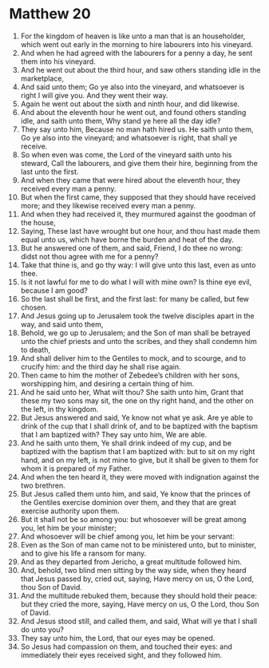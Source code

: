 ﻿# Matthew 20
1. For the kingdom of heaven is like unto a man that is an householder, which went out early in the morning to hire labourers into his vineyard. 
2. And when he had agreed with the labourers for a penny a day, he sent them into his vineyard. 
3. And he went out about the third hour, and saw others standing idle in the marketplace, 
4. And said unto them; Go ye also into the vineyard, and whatsoever is right I will give you. And they went their way. 
5. Again he went out about the sixth and ninth hour, and did likewise. 
6. And about the eleventh hour he went out, and found others standing idle, and saith unto them, Why stand ye here all the day idle? 
7. They say unto him, Because no man hath hired us. He saith unto them, Go ye also into the vineyard; and whatsoever is right, that shall ye receive. 
8. So when even was come, the Lord of the vineyard saith unto his steward, Call the labourers, and give them their hire, beginning from the last unto the first. 
9. And when they came that were hired about the eleventh hour, they received every man a penny. 
10. But when the first came, they supposed that they should have received more; and they likewise received every man a penny. 
11. And when they had received it, they murmured against the goodman of the house, 
12. Saying, These last have wrought but one hour, and thou hast made them equal unto us, which have borne the burden and heat of the day. 
13. But he answered one of them, and said, Friend, I do thee no wrong: didst not thou agree with me for a penny? 
14. Take that thine is, and go thy way: I will give unto this last, even as unto thee. 
15. Is it not lawful for me to do what I will with mine own? Is thine eye evil, because I am good? 
16. So the last shall be first, and the first last: for many be called, but few chosen. 
17.  And Jesus going up to Jerusalem took the twelve disciples apart in the way, and said unto them, 
18. Behold, we go up to Jerusalem; and the Son of man shall be betrayed unto the chief priests and unto the scribes, and they shall condemn him to death, 
19. And shall deliver him to the Gentiles to mock, and to scourge, and to crucify him: and the third day he shall rise again. 
20.  Then came to him the mother of Zebedee’s children with her sons, worshipping him, and desiring a certain thing of him. 
21. And he said unto her, What wilt thou? She saith unto him, Grant that these my two sons may sit, the one on thy right hand, and the other on the left, in thy kingdom. 
22. But Jesus answered and said, Ye know not what ye ask. Are ye able to drink of the cup that I shall drink of, and to be baptized with the baptism that I am baptized with? They say unto him, We are able. 
23. And he saith unto them, Ye shall drink indeed of my cup, and be baptized with the baptism that I am baptized with: but to sit on my right hand, and on my left, is not mine to give, but it shall be given to them for whom it is prepared of my Father. 
24. And when the ten heard it, they were moved with indignation against the two brethren. 
25. But Jesus called them unto him, and said, Ye know that the princes of the Gentiles exercise dominion over them, and they that are great exercise authority upon them. 
26. But it shall not be so among you: but whosoever will be great among you, let him be your minister; 
27. And whosoever will be chief among you, let him be your servant: 
28. Even as the Son of man came not to be ministered unto, but to minister, and to give his life a ransom for many. 
29. And as they departed from Jericho, a great multitude followed him. 
30.  And, behold, two blind men sitting by the way side, when they heard that Jesus passed by, cried out, saying, Have mercy on us, O the Lord, thou Son of David. 
31. And the multitude rebuked them, because they should hold their peace: but they cried the more, saying, Have mercy on us, O the Lord, thou Son of David. 
32. And Jesus stood still, and called them, and said, What will ye that I shall do unto you? 
33. They say unto him, the Lord, that our eyes may be opened. 
34. So Jesus had compassion on them, and touched their eyes: and immediately their eyes received sight, and they followed him. 
